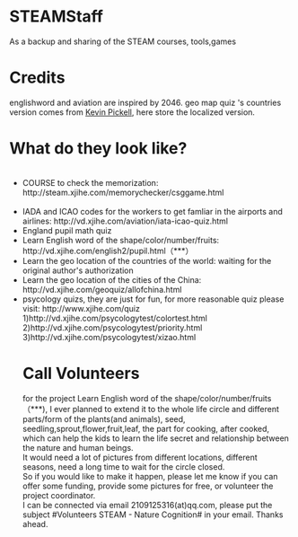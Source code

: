 # STEAMStaff
As a backup and sharing of the STEAM courses, tools,games

# Credits
englishword and aviation are inspired by 2046.
geo map quiz 's countries version comes from <a href="http://www.scale18.com/cgi-bin/page/kpickell.html">Kevin Pickell</a>, here store the localized version.


# What do they look like?
<ul>
  <li>COURSE to check the memorization: http://steam.xjihe.com/memorychecker/csggame.html  </li>
  <li>IADA and ICAO codes for the workers to get famliar in the airports and airlines: http://vd.xjihe.com/aviation/iata-icao-quiz.html  </li>
 <li> England pupil math quiz</li>
 <li>Learn English word of the shape/color/number/fruits: http://vd.xjihe.com/english2/pupil.html（***）</li>
 <li>Learn the geo location of the countries of the world: waiting for the original author's authorization</li>
 <li>Learn the geo location of the cities of the China:  http://vd.xjihe.com/geoquiz/allofchina.html</li>
 <li>psycology quizs, they are just for fun, for more reasonable quiz please visit: http://www.xjihe.com/quiz</li>
1)http://vd.xjihe.com/psycologytest/colortest.html<br/>
2)http://vd.xjihe.com/psycologytest/priority.html<br/>
 3)http://vd.xjihe.com/psycologytest/xizao.html<br/>


# Call Volunteers
for the project Learn English word of the shape/color/number/fruits（***), I ever planned to extend it to the whole life circle and different parts/form of the plants(and animals), seed, seedling,sprout,flower,fruit,leaf, the part for cooking, after cooked, which can help the kids to learn the life secret and relationship between the nature and human beings.<br/>
It would need a lot of pictures from different locations, different seasons, need a long time to wait for the circle closed.<br/>
So if you would like to make it happen, please let me know if you can offer some funding,  provide some pictures for free, or volunteer the project coordinator.<br/>
I can be connected via email 2109125316(at)qq.com, please put the subject #Volunteers STEAM - Nature Cognition# in your email. Thanks ahead.
